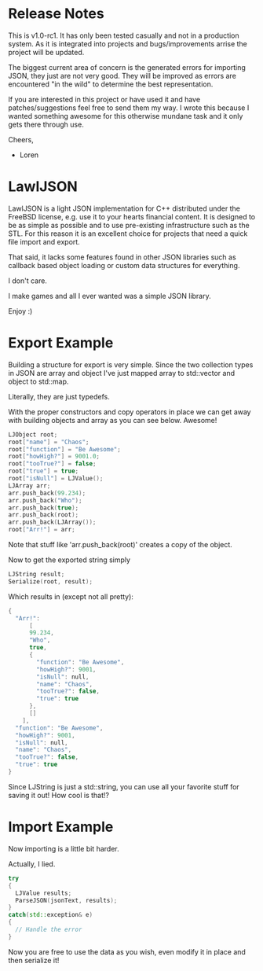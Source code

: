 Release Notes
=============

This is v1.0-rc1. It has only been tested casually and not in a production
system. As it is integrated into projects and bugs/improvements arrise the
project will be updated. 

The biggest current area of concern is the generated errors for importing
JSON, they just are not very good. They will be improved as errors are encountered
"in the wild" to determine the best representation.

If you are interested in this project or have used it and have patches/suggestions
feel free to send them my way. I wrote this because I wanted something awesome
for this otherwise mundane task and it only gets there through use.

Cheers,
- Loren

LawlJSON 
========

LawlJSON is a light JSON implementation for C++ distributed under the FreeBSD license, e.g. use it to your hearts financial content. It is designed to be as simple as possible and to use pre-existing infrastructure such as the STL. For this reason it is an excellent choice for projects that need a quick file import and export. 

That said, it lacks some features found in other JSON libraries such as callback based object loading or custom data structures for everything. 

I don't care. 

I make games and all I ever wanted was a simple JSON library.

Enjoy :)

Export Example
==============

Building a structure for export is very simple. Since the two collection types
in JSON are array and object I've just mapped array to std::vector and object
to std::map. 

Literally, they are just typedefs. 

With the proper constructors and copy operators in place we can get away with
building objects and array as you can see below. Awesome!

```c++
LJObject root;
root["name"] = "Chaos";
root["function"] = "Be Awesome";
root["howHigh?"] = 9001.0;
root["tooTrue?"] = false;
root["true"] = true;
root["isNull"] = LJValue();
LJArray arr;
arr.push_back(99.234);
arr.push_back("Who");
arr.push_back(true);
arr.push_back(root);
arr.push_back(LJArray());
root["Arr!"] = arr;
```

Note that stuff like 'arr.push_back(root)' creates a copy of the object.

Now to get the exported string simply

```c++
LJString result;
Serialize(root, result);
```

Which results in (except not all pretty):

```c++
{
  "Arr!":
	  [
      99.234,
      "Who",
      true,
      {
        "function": "Be Awesome",
        "howHigh?": 9001,
        "isNull": null,
        "name": "Chaos",
        "tooTrue?": false,
        "true": true
      },
      []
    ],
  "function": "Be Awesome",
  "howHigh?": 9001,
  "isNull": null,
  "name": "Chaos",
  "tooTrue?": false,
  "true": true
}
```

Since LJString is just a std::string, you can use all your favorite stuff for
saving it out! How cool is that!?

Import Example
==============

Now importing is a little bit harder. 

Actually, I lied.

```c++
try
{
  LJValue results;
  ParseJSON(jsonText, results);
}
catch(std::exception& e)
{
  // Handle the error
}
```

Now you are free to use the data as you wish, even modify it in place and then
serialize it!
